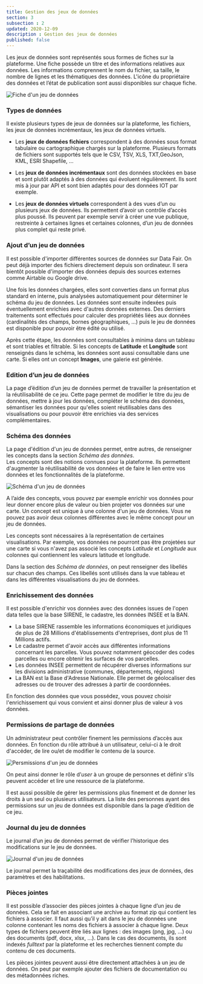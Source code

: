 ```yaml
---
title: Gestion des jeux de données
section: 3
subsection : 2
updated: 2020-12-09
description : Gestion des jeux de données
published: false
---
```


Les jeux de données sont représentés sous formes de fiches sur la plateforme. Une fiche possède un titre et des informations relatives aux données. Les informations comprennent le nom du fichier, sa taille, le nombre de lignes et les thématiques des données. L'icône du propriétaire des données et l’état de publication sont aussi disponibles sur chaque fiche.

![Fiche d'un jeu de données](./images/functional-presentation/jeu-2.jpg)

### Types de données

Il existe plusieurs types de jeux de données sur la plateforme, les fichiers, les jeux de données incrémentaux, les jeux de données virtuels.

* Les **jeux de données fichiers** correspondent à des données sous format tabulaire ou cartographique chargés sur la plateforme. Plusieurs formats de fichiers sont supportés tels que le CSV, TSV, XLS, TXT,GeoJson, KML, ESRI Shapefile, …

* Les **jeux de données incrémentaux** sont des données stockées en base et sont plutôt adaptés à des données qui évoluent régulièrement. Ils sont mis à jour par API et sont bien adaptés pour des données IOT par exemple.

* Les **jeux de données virtuels** correspondent à des vues d’un ou plusieurs jeux de données. Ils permettent d’avoir un contrôle d’accès plus poussé. Ils peuvent par exemple servir à créer une vue publique, restreinte à certaines lignes et certaines colonnes, d’un jeu de données plus complet qui reste privé.

### Ajout d’un jeu de données
Il est possible d'importer différentes sources de données sur Data Fair. On peut déjà importer des fichiers directement depuis son ordinateur. Il sera bientôt possible d'importer des données depuis des sources externes comme Airtable ou Google drive.

Une fois les données chargées, elles sont converties dans un format plus standard en interne, puis analysées automatiquement pour déterminer le schéma du jeu de données. Les données sont ensuite indexées puis éventuellement enrichies avec d'autres données externes. Des derniers traitements sont effectués pour calculer des propriétés liées aux données (cardinalités des champs, bornes géographiques, ...) puis le jeu de données est disponible pour pouvoir être édité ou utilisé.

Après cette étape, les données sont consultables à minima dans un tableau et sont triables et filtrable. Si les concepts de **Latitude** et **Longitude** sont renseignés dans le schéma, les données sont aussi consultable dans une carte. Si elles ont un concept **Images**, une galerie est générée.

### Edition d’un jeu de données

La page d’édition d’un jeu de données permet de travailler la présentation et la réutilisabilité de ce jeu. Cette page permet de modifier le titre du jeu de données, mettre à jour les données, compléter le schéma des données, sémantiser les données pour qu'elles soient réutilisables dans des visualisations ou pour pouvoir être enrichies via des services complémentaires.

### Schéma des données

La page d'édition d'un jeu de données permet, entre autres, de renseigner les concepts dans la section *Schéma des données*.  
Les concepts sont des notions connues pour la plateforme. Ils permettent d'augmenter la réutilisabilité de vos données et de faire le lien entre vos données et les fonctionnalités de la plateforme.

![Schéma d'un jeu de données](./images/functional-presentation/schema.jpg)


A l’aide des concepts, vous pouvez par exemple enrichir vos données pour leur donner encore plus de valeur ou bien projeter vos données sur une carte.
Un concept est unique à une colonne d'un jeu de données. Vous ne pouvez pas avoir deux colonnes différentes avec le même concept pour un jeu de données.

Les concepts sont nécessaires à la représentation de certaines visualisations. Par exemple, vos données ne pourront pas être projetées sur une carte si vous n'avez pas associé les concepts *Latitude* et *Longitude* aux colonnes qui contiennent les valeurs latitude et longitude.

Dans la section des *Schéma de données*, on peut renseigner des libellés sur chacun des champs. Ces libellés sont utilisés dans la vue tableau et dans les différentes visualisations du jeu de données.

### Enrichissement des données

Il est possible d'enrichir vos données avec des données issues de l'open data telles que la base SIRENE, le cadastre, les données INSEE et la BAN.  
* La base SIRENE rassemble les informations économiques et juridiques de plus de 28 Millions d'établissements d'entreprises, dont plus de 11 Millions actifs.
* Le cadastre permet d'avoir accès aux différentes informations concernant les parcelles. Vous pouvez notamment géocoder des codes parcelles ou encore obtenir les surfaces de vos parcelles.
* Les données INSEE permettent de récupérer diverses informations sur les divisions administrative (communes, départements, régions)
* La BAN est la Base d'Adresse Nationale. Elle permet de géolocaliser des adresses ou de trouver des adresses à partir de coordonnées.

En fonction des données que vous possédez, vous pouvez choisir l'enrichissement qui vous convient et ainsi donner plus de valeur à vos données.

### Permissions de partage de données

Un administrateur peut contrôler finement les permissions d’accès aux données. En fonction du rôle attribué à un utilisateur, celui-ci à le droit d'accéder, de lire ou/et de modifier le contenu de la source.

![Persmissions d'un jeu de données](./images/functional-presentation/permissions.jpg)

On peut ainsi donner le rôle d’*user* à un groupe de personnes et définir s’ils peuvent accéder et lire une ressource de la plateforme.

Il est aussi possible de gérer les permissions plus finement et de donner les droits à un seul ou plusieurs utilisateurs. La liste des personnes ayant des permissions sur un jeu de données est disponible dans la page d’édition de ce jeu.

### Journal du jeu de données

Le journal d’un jeu de données permet de vérifier l’historique des modifications sur le jeu de données.

![Journal d'un jeu de données](./images/functional-presentation/journal.jpg)

Le journal permet la traçabilité des modifications des jeux de données, des paramètres et des habilitations.

### Pièces jointes

Il est possible d’associer des pièces jointes à chaque ligne d’un jeu de données. Cela se fait en associant une archive au format zip qui contient les fichiers à associer. Il faut aussi qu’il y ait dans le jeu de données une colonne contenant les noms des fichiers à associer à chaque ligne. Deux types de fichiers peuvent être liés aux lignes : des images (png, jpg, …) ou des documents (pdf, docx, xlsx, …). Dans le cas des documents, ils sont indexés *fulltext* par la plateforme et les recherches tiennent compte du contenu de ces documents.

Les pièces jointes peuvent aussi être directement attachées à un jeu de données. On peut par exemple ajouter des fichiers de documentation ou des métadonnées riches.

